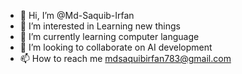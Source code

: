 - 👋 Hi, I’m @Md-Saquib-Irfan
- 👀 I’m interested in Learning new things
- 🌱 I’m currently learning computer language 
- 💞️ I’m looking to collaborate on AI development 
- 📫 How to reach me mdsaquibirfan783@gmail.com

<!---
Md-Saquib-Irfan/Md-Saquib-Irfan is a ✨ special ✨ repository because its `README.md` (this file) appears on your GitHub profile.
You can click the Preview link to take a look at your changes.
--->
